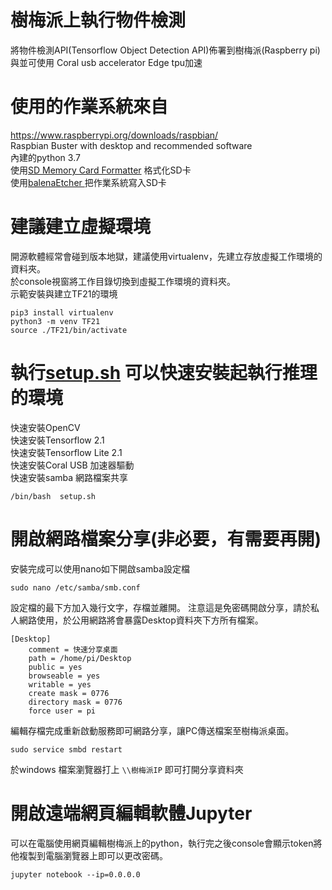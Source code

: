 # 樹梅派上執行物件檢測
將物件檢測API(Tensorflow Object Detection API)佈署到樹梅派(Raspberry pi) 與並可使用 Coral usb accelerator Edge tpu加速

# 使用的作業系統來自
https://www.raspberrypi.org/downloads/raspbian/  
Raspbian Buster with desktop and recommended software  
內建的python 3.7  
使用[SD Memory Card Formatter](https://www.sdcard.org/downloads/formatter/) 格式化SD卡  
使用[balenaEtcher ](https://www.balena.io/etcher/) 把作業系統寫入SD卡  

# 建議建立虛擬環境
開源軟體經常會碰到版本地獄，建議使用virtualenv，先建立存放虛擬工作環境的資料夾。  
於console視窗將工作目錄切換到虛擬工作環境的資料夾。  
示範安裝與建立TF21的環境  
```
pip3 install virtualenv  
python3 -m venv TF21  
source ./TF21/bin/activate  
```
# 執行[setup.sh](https://github.com/aaasdream/Raspberrypi_ObjectDetection/blob/master/setup.sh) 可以快速安裝起執行推理的環境
快速安裝OpenCV  
快速安裝Tensorflow 2.1  
快速安裝Tensorflow Lite 2.1  
快速安裝Coral USB 加速器驅動  
快速安裝samba 網路檔案共享  
```
/bin/bash  setup.sh  
```
# 開啟網路檔案分享(非必要，有需要再開)  
安裝完成可以使用nano如下開啟samba設定檔
```
sudo nano /etc/samba/smb.conf
```
設定檔的最下方加入幾行文字，存檔並離開。 注意這是免密碼開啟分享，請於私人網路使用，於公用網路將會暴露Desktop資料夾下方所有檔案。  
```
[Desktop]
    comment = 快速分享桌面
    path = /home/pi/Desktop
    public = yes
    browseable = yes
    writable = yes
    create mask = 0776
    directory mask = 0776
    force user = pi
```
編輯存檔完成重新啟動服務即可網路分享，讓PC傳送檔案至樹梅派桌面。  
```
sudo service smbd restart
```
於windows 檔案瀏覽器打上 ```\\樹梅派IP``` 即可打開分享資料夾   

# 開啟遠端網頁編輯軟體Jupyter
可以在電腦使用網頁編輯樹梅派上的python，執行完之後console會顯示token將他複製到電腦瀏覽器上即可以更改密碼。  
```
jupyter notebook --ip=0.0.0.0
```
